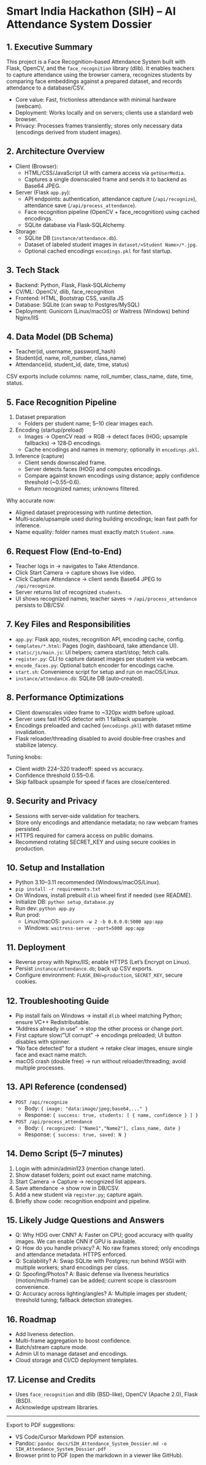 # Smart India Hackathon (SIH) – AI Attendance System Dossier

## 1. Executive Summary
This project is a Face Recognition–based Attendance System built with Flask, OpenCV, and the `face_recognition` library (dlib). It enables teachers to capture attendance using the browser camera, recognizes students by comparing face embeddings against a prepared dataset, and records attendance to a database/CSV.

- Core value: Fast, frictionless attendance with minimal hardware (webcam).
- Deployment: Works locally and on servers; clients use a standard web browser.
- Privacy: Processes frames transiently; stores only necessary data (encodings derived from student images).

## 2. Architecture Overview
- Client (Browser):
  - HTML/CSS/JavaScript UI with camera access via `getUserMedia`.
  - Captures a single downscaled frame and sends it to backend as Base64 JPEG.
- Server (Flask `app.py`):
  - API endpoints: authentication, attendance capture (`/api/recognize`), attendance save (`/api/process_attendance`).
  - Face recognition pipeline (OpenCV + face_recognition) using cached encodings.
  - SQLite database via Flask‑SQLAlchemy.
- Storage:
  - SQLite DB (`instance/attendance.db`).
  - Dataset of labeled student images in `dataset/<Student Name>/*.jpg`.
  - Optional cached encodings `encodings.pkl` for fast startup.

## 3. Tech Stack
- Backend: Python, Flask, Flask‑SQLAlchemy
- CV/ML: OpenCV, dlib, face_recognition
- Frontend: HTML, Bootstrap CSS, vanilla JS
- Database: SQLite (can swap to Postgres/MySQL)
- Deployment: Gunicorn (Linux/macOS) or Waitress (Windows) behind Nginx/IIS

## 4. Data Model (DB Schema)
- Teacher(id, username, password_hash)
- Student(id, name, roll_number, class_name)
- Attendance(id, student_id, date, time, status)

CSV exports include columns: name, roll_number, class_name, date, time, status.

## 5. Face Recognition Pipeline
1) Dataset preparation
   - Folders per student name; 5–10 clear images each.
2) Encoding (startup/preload)
   - Images → OpenCV read → RGB → detect faces (HOG; upsample fallbacks) → 128‑D encodings.
   - Cache encodings and names in memory; optionally in `encodings.pkl`.
3) Inference (capture)
   - Client sends downscaled frame.
   - Server detects faces (HOG) and computes encodings.
   - Compare against known encodings using distance; apply confidence threshold (~0.55–0.6).
   - Return recognized names; unknowns filtered.

Why accurate now:
- Aligned dataset preprocessing with runtime detection.
- Multi‑scale/upsample used during building encodings; lean fast path for inference.
- Name equality: folder names must exactly match `Student.name`.

## 6. Request Flow (End‑to‑End)
- Teacher logs in → navigates to Take Attendance.
- Click Start Camera → capture shows live video.
- Click Capture Attendance → client sends Base64 JPEG to `/api/recognize`.
- Server returns list of recognized `students`.
- UI shows recognized names; teacher saves → `/api/process_attendance` persists to DB/CSV.

## 7. Key Files and Responsibilities
- `app.py`: Flask app, routes, recognition API, encoding cache, config.
- `templates/*.html`: Pages (login, dashboard, take attendance UI).
- `static/js/main.js`: UI helpers; camera start/stop; fetch calls.
- `register.py`: CLI to capture dataset images per student via webcam.
- `encode_faces.py`: Optional batch encoder for encodings cache.
- `start.sh`: Convenience script for setup and run on macOS/Linux.
- `instance/attendance.db`: SQLite DB (auto‑created).

## 8. Performance Optimizations
- Client downscales video frame to ~320px width before upload.
- Server uses fast HOG detector with 1 fallback upsample.
- Encodings preloaded and cached (`encodings.pkl`) with dataset mtime invalidation.
- Flask reloader/threading disabled to avoid double‑free crashes and stabilize latency.

Tuning knobs:
- Client width 224–320 tradeoff: speed vs accuracy.
- Confidence threshold 0.55–0.6.
- Skip fallback upsample for speed if faces are close/centered.

## 9. Security and Privacy
- Sessions with server‑side validation for teachers.
- Store only encodings and attendance metadata; no raw webcam frames persisted.
- HTTPS required for camera access on public domains.
- Recommend rotating SECRET_KEY and using secure cookies in production.

## 10. Setup and Installation
- Python 3.10–3.11 recommended (Windows/macOS/Linux).
- `pip install -r requirements.txt`
- On Windows, install prebuilt `dlib` wheel first if needed (see README).
- Initialize DB: `python setup_database.py`
- Run dev: `python app.py`
- Run prod:
  - Linux/macOS: `gunicorn -w 2 -b 0.0.0.0:5000 app:app`
  - Windows: `waitress-serve --port=5000 app:app`

## 11. Deployment
- Reverse proxy with Nginx/IIS; enable HTTPS (Let’s Encrypt on Linux).
- Persist `instance/attendance.db`; back up CSV exports.
- Configure environment: `FLASK_ENV=production`, `SECRET_KEY`, secure cookies.

## 12. Troubleshooting Guide
- Pip install fails on Windows → install `dlib` wheel matching Python; ensure VC++ Redistributable.
- “Address already in use” → stop the other process or change port.
- First capture slow/”UI corrupt” → encodings preloaded; UI button disables with spinner.
- “No face detected” for a student → retake clear images, ensure single face and exact name match.
- macOS crash (double free) → run without reloader/threading; avoid multiple processes.

## 13. API Reference (condensed)
- `POST /api/recognize`
  - Body: `{ image: "data:image/jpeg;base64,..." }`
  - Response: `{ success: true, students: [ { name, confidence } ] }`
- `POST /api/process_attendance`
  - Body: `{ recognized: ["Name1","Name2"], class_name, date }`
  - Response: `{ success: true, saved: N }`

## 14. Demo Script (5–7 minutes)
1) Login with admin/admin123 (mention change later).
2) Show dataset folders; point out exact name matching.
3) Start Camera → Capture → recognized list appears.
4) Save attendance → show row in DB/CSV.
5) Add a new student via `register.py`; capture again.
6) Briefly show code: recognition endpoint and pipeline.

## 15. Likely Judge Questions and Answers
- Q: Why HOG over CNN? A: Faster on CPU; good accuracy with quality images. We can enable CNN if GPU is available.
- Q: How do you handle privacy? A: No raw frames stored; only encodings and attendance metadata. HTTPS enforced.
- Q: Scalability? A: Swap SQLite with Postgres; run behind WSGI with multiple workers; shard encodings per class.
- Q: Spoofing/Photos? A: Basic defense via liveness heuristics (motion/multi-frame) can be added; current scope is classroom convenience.
- Q: Accuracy across lighting/angles? A: Multiple images per student; threshold tuning; fallback detection strategies.

## 16. Roadmap
- Add liveness detection.
- Multi-frame aggregation to boost confidence.
- Batch/stream capture mode.
- Admin UI to manage dataset and encodings.
- Cloud storage and CI/CD deployment templates.

## 17. License and Credits
- Uses `face_recognition` and dlib (BSD-like), OpenCV (Apache 2.0), Flask (BSD).
- Acknowledge upstream libraries.

---
Export to PDF suggestions:
- VS Code/Cursor Markdown PDF extension.
- Pandoc: `pandoc docs/SIH_Attendance_System_Dossier.md -o SIH_Attendance_System_Dossier.pdf`
- Browser print to PDF (open the markdown in a viewer like GitHub).

